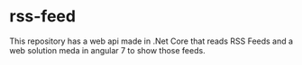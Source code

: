 # rss-feed
This repository has a web api made in .Net Core that reads RSS Feeds and a web solution meda in angular 7 to show those feeds.

